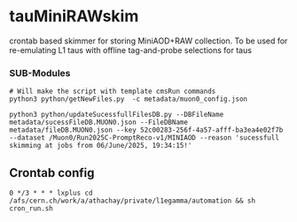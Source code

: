 # tauMiniRAWskim
crontab based skimmer for storing MiniAOD+RAW collection. To be used for re-emulating L1 taus with offline tag-and-probe selections for taus

### SUB-Modules
```
# Will make the script with template cmsRun commands
python3 python/getNewFiles.py  -c metadata/muon0_config.json
```
```
python3 python/updateSucessfullFilesDB.py --DBFileName metadata/sucessFileDB.MUON0.json --FileDBName metadata/fileDB.MUON0.json --key 52c00283-256f-4a57-afff-ba3ea4e02f7b --dataset /Muon0/Run2025C-PromptReco-v1/MINIAOD --reason 'sucessfull skimming at jobs from 06/June/2025, 19:34:15!'
```

## Crontab config
```
0 */3 * * * lxplus cd /afs/cern.ch/work/a/athachay/private/l1egamma/automation && sh cron_run.sh
```
